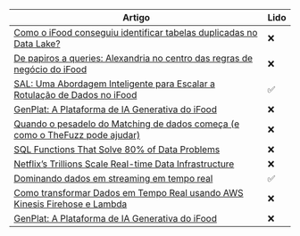 | Artigo                                                                                                                                                                              | Lido                 |
|-------------------------------------------------------------------------------------------------------------------------------------------------------------------------------------|----------------------|
| [Como o iFood conseguiu identificar tabelas duplicadas no Data Lake?](https://medium.com/ifood-tech/como-o-ifood-conseguiu-identificar-tabelas-duplicadas-no-data-lake-a5151d43f338)| ❌                   |
| [De papiros a queries: Alexandria no centro das regras de negócio do iFood](https://medium.com/ifood-tech/de-papiros-a-queries-alexandria-no-centro-das-regras-de-neg%C3%B3cio-do-ifood-3e580b0b6e7f)|❌|
| [SAL: Uma Abordagem Inteligente para Escalar a Rotulação de Dados no iFood](https://medium.com/ifood-tech/sal-uma-abordagem-inteligente-para-escalar-a-rotula%C3%A7%C3%A3o-de-dados-no-ifood-8e52f1e4a9a1)|✅|
| [GenPlat: A Plataforma de IA Generativa do iFood](https://medium.com/ifood-tech/genplat-a-plataforma-de-ia-generativa-do-ifood-8d5715015b4a)|❌|
| [Quando o pesadelo do Matching de dados começa (e como o TheFuzz pode ajudar)](https://medium.com/data-hackers/quando-o-pesadelo-do-matching-de-dados-come%C3%A7a-e-como-o-thefuzz-pode-ajudar-30b9149c54bc)|❌|
| [SQL Functions That Solve 80% of Data Problems](https://medium.com/ai-analytics-diaries/sql-functions-that-solve-80-of-data-problems-10027697849e)|❌|
| [Netflix’s Trillions Scale Real-time Data Infrastructure](https://blog.dataengineerthings.org/netflixs-trillions-scale-real-time-data-infrastructure-f3abb75ca1a1)|❌|
| [Dominando dados em streaming em tempo real](https://building.nubank.com/pt-br/dominando-dados-em-streaming-em-tempo-real/?utm_source=www.datahackers.news&utm_medium=newsletter&utm_campaign=ela-ganhou-o-premio-de-melhor-analise-de-dados-do-brasil-em-2025&_bhlid=abfc7a48ccc904a4eeed4989ac1262b43633b41e)|✅|
| [Como transformar Dados em Tempo Real usando AWS Kinesis Firehose e Lambda](https://www.coffeeandtips.com/post/como-transformar-dados-em-tempo-real?utm_campaign=d5188e87-5d5b-4e87-a147-ea4f7b4cb702&utm_source=so&utm_medium=mail&cid=e96bf53a-0918-48d7-9301-52b7e4416322)|❌|
| [GenPlat: A Plataforma de IA Generativa do iFood](https://medium.com/ifood-tech/genplat-a-plataforma-de-ia-generativa-do-ifood-8d5715015b4a)|❌|










